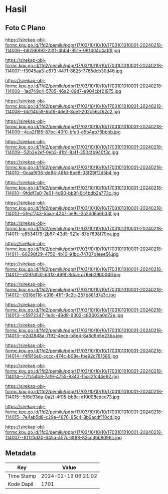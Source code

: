 # Hasil

## Foto C Plano

https://sirekap-obj-formc.kpu.go.id/1fd2/pemilu/pdpr/17/03/10/10/10/1703101010001-20240218-114006--b9286893-23f1-4bb4-951e-081404c4a1f9.jpg

https://sirekap-obj-formc.kpu.go.id/1fd2/pemilu/pdpr/17/03/10/10/10/1703101010001-20240218-114007--f3045aa3-e673-4471-8825-7765dcb30d46.jpg

https://sirekap-obj-formc.kpu.go.id/1fd2/pemilu/pdpr/17/03/10/10/10/1703101010001-20240218-114008--1ad749c4-5785-46a2-89d7-e904cbf21975.jpg

https://sirekap-obj-formc.kpu.go.id/1fd2/pemilu/pdpr/17/03/10/10/10/1703101010001-20240218-114008--bbf14b59-6bf9-4de3-8de1-202c56cf62c2.jpg

https://sirekap-obj-formc.kpu.go.id/1fd2/pemilu/pdpr/17/03/10/10/10/1703101010001-20240218-114009--4ca2f185-87bc-40f0-bfe0-e5b4ab76bbbb.jpg

https://sirekap-obj-formc.kpu.go.id/1fd2/pemilu/pdpr/17/03/10/10/10/1703101010001-20240218-114009--52b2e2ef-0eb3-41b1-8af1-3504fb940f3c.jpg

https://sirekap-obj-formc.kpu.go.id/1fd2/pemilu/pdpr/17/03/10/10/10/1703101010001-20240218-114010--0caa9f36-dd84-48fd-8be8-03f29ff2d5b4.jpg

https://sirekap-obj-formc.kpu.go.id/1fd2/pemilu/pdpr/17/03/10/10/10/1703101010001-20240218-114010--9fddf7a0-7e01-4d90-bb9f-6c4bdb2a773c.jpg

https://sirekap-obj-formc.kpu.go.id/1fd2/pemilu/pdpr/17/03/10/10/10/1703101010001-20240218-114010--5fecf743-55aa-4247-ae8c-3a2dd8a6b03f.jpg

https://sirekap-obj-formc.kpu.go.id/1fd2/pemilu/pdpr/17/03/10/10/10/1703101010001-20240218-114011--e8534179-2b87-43d5-921e-67b7698f79ea.jpg

https://sirekap-obj-formc.kpu.go.id/1fd2/pemilu/pdpr/17/03/10/10/10/1703101010001-20240218-114011--60290f29-4750-4b10-91bc-74707b1eee56.jpg

https://sirekap-obj-formc.kpu.go.id/1fd2/pemilu/pdpr/17/03/10/10/10/1703101010001-20240218-114012--d297dfc0-b313-499f-8dca-c76eb2900046.jpg

https://sirekap-obj-formc.kpu.go.id/1fd2/pemilu/pdpr/17/03/10/10/10/1703101010001-20240218-114012--03f8d116-e316-41f1-9c2c-257b881d7a3c.jpg

https://sirekap-obj-formc.kpu.go.id/1fd2/pemilu/pdpr/17/03/10/10/10/1703101010001-20240218-114013--c5972347-1e4c-49d9-9302-c83603a0d72e.jpg

https://sirekap-obj-formc.kpu.go.id/1fd2/pemilu/pdpr/17/03/10/10/10/1703101010001-20240218-114013--e2d2848a-7f92-4ecb-b8e4-8a8d6b5e23ba.jpg

https://sirekap-obj-formc.kpu.go.id/1fd2/pemilu/pdpr/17/03/10/10/10/1703101010001-20240218-114014--f4f916e0-cccc-474c-b08e-fbe92c781586.jpg

https://sirekap-obj-formc.kpu.go.id/1fd2/pemilu/pdpr/17/03/10/10/10/1703101010001-20240218-114014--77fc54b6-7af6-4755-9343-15cc2fc44e62.jpg

https://sirekap-obj-formc.kpu.go.id/1fd2/pemilu/pdpr/17/03/10/10/10/1703101010001-20240218-114015--5f6c93da-0a2f-4f95-bb8c-d10008cdcd73.jpg

https://sirekap-obj-formc.kpu.go.id/1fd2/pemilu/pdpr/17/03/10/10/10/1703101010001-20240218-114015--7e4ab5d8-c29a-4876-95c4-8b9acdf110cd.jpg

https://sirekap-obj-formc.kpu.go.id/1fd2/pemilu/pdpr/17/03/10/10/10/1703101010001-20240218-114007--81125d30-645a-457c-8f98-83cc3bb8096c.jpg


## Metadata

| Key        | Value               |
| ---------- | ------------------- |
| Time Stamp | 2024-02-19 06:21:02 |
| Kode Dapil | 1701                |



